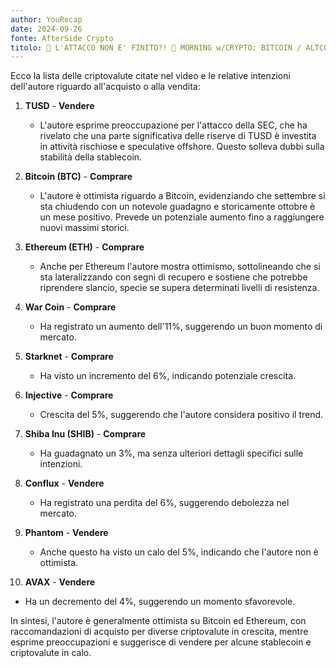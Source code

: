 ```yaml
---
author: YouRecap
date: 2024-09-26
fonte: AfterSide Crypto
titolo: 🚨 L'ATTACCO NON E' FINITO?! 🚨 MORNING w/CRYPTO: BITCOIN / ALTCOINS [time sensitive]
---
```


Ecco la lista delle criptovalute citate nel video e le relative intenzioni dell'autore riguardo all'acquisto o alla vendita:

1. **TUSD** - **Vendere**
   - L'autore esprime preoccupazione per l'attacco della SEC, che ha rivelato che una parte significativa delle riserve di TUSD è investita in attività rischiose e speculative offshore. Questo solleva dubbi sulla stabilità della stablecoin.

2. **Bitcoin (BTC)** - **Comprare**
   - L'autore è ottimista riguardo a Bitcoin, evidenziando che settembre si sta chiudendo con un notevole guadagno e storicamente ottobre è un mese positivo. Prevede un potenziale aumento fino a raggiungere nuovi massimi storici.

3. **Ethereum (ETH)** - **Comprare**
   - Anche per Ethereum l'autore mostra ottimismo, sottolineando che si sta lateralizzando con segni di recupero e sostiene che potrebbe riprendere slancio, specie se supera determinati livelli di resistenza.

4. **War Coin** - **Comprare**
   - Ha registrato un aumento dell'11%, suggerendo un buon momento di mercato.

5. **Starknet** - **Comprare**
   - Ha visto un incremento del 6%, indicando potenziale crescita.

6. **Injective** - **Comprare**
   - Crescita del 5%, suggerendo che l'autore considera positivo il trend.

7. **Shiba Inu (SHIB)** - **Comprare**
   - Ha guadagnato un 3%, ma senza ulteriori dettagli specifici sulle intenzioni.

8. **Conflux** - **Vendere**
   - Ha registrato una perdita del 6%, suggerendo debolezza nel mercato.

9. **Phantom** - **Vendere**
   - Anche questo ha visto un calo del 5%, indicando che l'autore non è ottimista.

10. **AVAX** - **Vendere**
   - Ha un decremento del 4%, suggerendo un momento sfavorevole.

In sintesi, l'autore è generalmente ottimista su Bitcoin ed Ethereum, con raccomandazioni di acquisto per diverse criptovalute in crescita, mentre esprime preoccupazioni e suggerisce di vendere per alcune stablecoin e criptovalute in calo.
